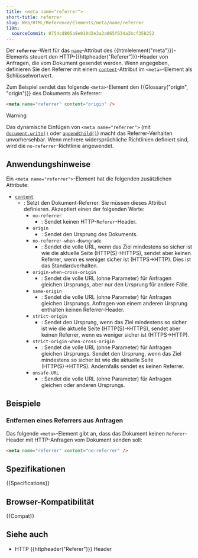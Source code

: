 ```yaml
---
title: <meta name="referrer">
short-title: referrer
slug: Web/HTML/Reference/Elements/meta/name/referrer
l10n:
  sourceCommit: 0754cd805a8e010d2e3a2a065f634a3bcf358252
---
```


Der **`referrer`**-Wert für das [`name`](/de/docs/Web/HTML/Reference/Elements/meta/name)-Attribut des {{htmlelement("meta")}}-Elements steuert den HTTP-{{httpheader("Referer")}}-Header von Anfragen, die vom Dokument gesendet werden.
Wenn angegeben, definieren Sie den Referrer mit einem [`content`](/de/docs/Web/HTML/Reference/Elements/meta#content)-Attribut im `<meta>`-Element als Schlüsselwortwert.

Zum Beispiel sendet das folgende `<meta>`-Element den {{Glossary("origin", "origin")}} des Dokuments als Referrer:

```html
<meta name="referrer" content="origin" />
```

> [!WARNING]
> Das dynamische Einfügen von `<meta name="referrer">` (mit [`document.write()`](/de/docs/Web/API/Document/write) oder [`appendChild()`](/de/docs/Web/API/Node/appendChild)) macht das Referrer-Verhalten unvorhersehbar.
> Wenn mehrere widersprüchliche Richtlinien definiert sind, wird die `no-referrer`-Richtlinie angewendet.

## Anwendungshinweise

Ein `<meta name="referrer">`-Element hat die folgenden zusätzlichen Attribute:

- [`content`](/de/docs/Web/HTML/Reference/Elements/meta#content)
  - : Setzt den Dokument-Referrer. Sie müssen dieses Attribut definieren.
    Akzeptiert einen der folgenden Werte:
    - `no-referrer`
      - : Sendet keinen HTTP-`Referer`-Header.
    - `origin`
      - : Sendet den Ursprung des Dokuments.
    - `no-referrer-when-downgrade`
      - : Sendet die volle URL, wenn das Ziel mindestens so sicher ist wie die aktuelle Seite (HTTP(S)→HTTPS), sendet aber keinen Referrer, wenn es weniger sicher ist (HTTPS→HTTP). Dies ist das Standardverhalten.
    - `origin-when-cross-origin`
      - : Sendet die volle URL (ohne Parameter) für Anfragen gleichen Ursprungs, aber nur den Ursprung für andere Fälle.
    - `same-origin`
      - : Sendet die volle URL (ohne Parameter) für Anfragen gleichen Ursprungs. Anfragen von einem anderen Ursprung enthalten keinen Referrer-Header.
    - `strict-origin`
      - : Sendet den Ursprung, wenn das Ziel mindestens so sicher ist wie die aktuelle Seite (HTTP(S)→HTTPS), sendet aber keinen Referrer, wenn es weniger sicher ist (HTTPS→HTTP).
    - `strict-origin-when-cross-origin`
      - : Sendet die volle URL (ohne Parameter) für Anfragen gleichen Ursprungs. Sendet den Ursprung, wenn das Ziel mindestens so sicher ist wie die aktuelle Seite (HTTP(S)→HTTPS). Andernfalls sendet es keinen Referrer.
    - `unsafe-URL`
      - : Sendet die volle URL (ohne Parameter) für Anfragen gleichen oder anderen Ursprungs.

## Beispiele

### Entfernen eines Referrers aus Anfragen

Das folgende `<meta>`-Element gibt an, dass das Dokument keinen `Referer`-Header mit HTTP-Anfragen vom Dokument senden soll:

```html
<meta name="referrer" content="no-referrer" />
```

## Spezifikationen

{{Specifications}}

## Browser-Kompatibilität

{{Compat}}

## Siehe auch

- HTTP {{httpheader("Referer")}} Header
